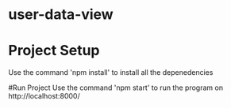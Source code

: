 # user-data-view

# Project Setup
 Use the command 'npm install' to install all the depenedencies
 
#Run Project
  Use the command 'npm start' to run the program on http://localhost:8000/
